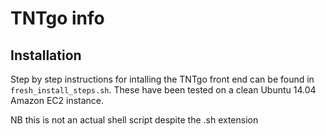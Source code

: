 TNTgo info
==========

Installation
------------

Step by step instructions for intalling the TNTgo front end can be found in `fresh_install_steps.sh`. 
These have been tested on a clean Ubuntu 14.04 Amazon EC2 instance. 

NB this is not an actual shell script despite the .sh extension
